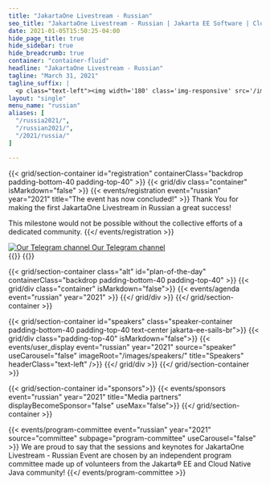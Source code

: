 ```yaml
---
title: "JakartaOne Livestream - Russian"
seo_title: "JakartaOne Livestream - Russian | Jakarta EE Software | Cloud Native"
date: 2021-01-05T15:50:25-04:00
hide_page_title: true
hide_sidebar: true
hide_breadcrumb: true
container: "container-fluid"
headline: "JakartaOne Livestream - Russian"
tagline: "March 31, 2021"
tagline_suffix: |
  <p class="text-left"><img width='180' class='img-responsive' src='/images/jakarta/jakarta-ee-logo.svg' alt='Jakarta EE: The New Home of Cloud Native Java'></p>
layout: "single"
menu_name: "russian"
aliases: [
  "/russia2021/",
  "/russian2021/",
  "/2021/russia/"
]

---
```


<!-- Add registration using legacy CSS -->
{{< grid/section-container id="registration" containerClass="backdrop padding-bottom-40 padding-top-40" >}}
{{< grid/div class="container" isMarkdown="false" >}} 
{{< events/registration event="russian" year="2021" title="The event has now concluded!" >}} 
Thank You for making the first JakartaOne Livestream in Russian a great success!

This milestone would not be possible without the collective efforts of a dedicated community.
{{</ events/registration >}} 
<!-- Add Telegram Channel -->
<div class="telegram margin-top-10"><a href="https://t.me/jakartaonerussian" aria-label="Our Telegram channel"><img class="img img-responsive margin-right-15" alt="Our Telegram channel" src="/2021/russian/images/telegram.png"> Our Telegram channel </a></div>
{{</ grid/div >}} {{</ grid/section-container >}}

<!-- Add agenda -->
{{< grid/section-container class="alt" id="plan-of-the-day" containerClass="backdrop padding-bottom-40 padding-top-40" >}}
  {{< grid/div class="container" isMarkdown="false">}}
    {{< events/agenda event="russian" year="2021" >}}
  {{</ grid/div >}}
{{</ grid/section-container >}}

<!-- Add user carousel for speaker -->
{{< grid/section-container id="speakers" class="speaker-container padding-bottom-40 padding-top-40 text-center jakarta-ee-sails-br">}}
  {{< grid/div class="padding-top-40" isMarkdown="false">}}
    {{< events/user_display event="russian" year="2021" source="speaker" useCarousel="false" imageRoot="/images/speakers/" title="Speakers" headerClass="text-left" />}}
  {{</ grid/div >}}
{{</ grid/section-container >}}

<!-- Add Media Partners -->
{{< grid/section-container id="sponsors">}}
  {{< events/sponsors event="russian" year="2021" title="Media partners" displayBecomeSponsor="false" useMax="false">}}
{{</ grid/section-container >}}

<!-- Add user carousel for committee -->
{{< events/program-committee event="russian" year="2021" source="committee" subpage="program-committee" useCarousel="false" >}}
We are proud to say that the sessions and keynotes for JakartaOne Livestream - Russian Event are chosen by an independent program committee made up of volunteers from the Jakarta&reg; EE and Cloud Native Java community!
{{</ events/program-committee >}}
